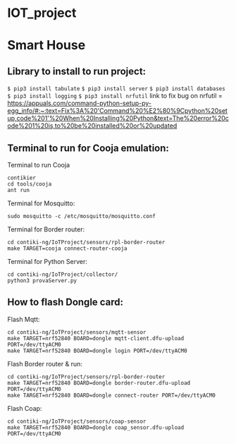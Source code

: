 # IOT_project
# Smart House
## Library to install to run project:
`$ pip3 install tabulate` 
`$ pip3 install server`
`$ pip3 install databases`
`$ pip3 install logging`
`$ pip3 install nrfutil`
link to fix bug on nrfutil = https://appuals.com/command-python-setup-py-egg_info/#:~:text=Fix%3A%20'Command%20%E2%80%9Cpython%20setup,code%201'%20When%20Installing%20Python&text=The%20error%20code%201%20is,to%20be%20installed%20or%20updated


## Terminal to run for Cooja emulation:

Terminal to run Cooja 
```
contikier
cd tools/cooja
ant run
```
Terminal for Mosquitto:
```
sudo mosquitto -c /etc/mosquitto/mosquitto.conf
```
Terminal for Border router:
```
cd contiki-ng/IoTProject/sensors/rpl-border-router
make TARGET=cooja connect-router-cooja
```

Terminal for Python Server:
```
cd contiki-ng/IoTProject/collector/
python3 provaServer.py
```
## How to flash Dongle card:
Flash Mqtt:
```
cd contiki-ng/IoTProject/sensors/mqtt-sensor
make TARGET=nrf52840 BOARD=dongle mqtt-client.dfu-upload PORT=/dev/ttyACM0
make TARGET=nrf52840 BOARD=dongle login PORT=/dev/ttyACM0
```
Flash Border router & run:
```
cd contiki-ng/IoTProject/sensors/rpl-border-router
make TARGET=nrf52840 BOARD=dongle border-router.dfu-upload PORT=/dev/ttyACM0
make TARGET=nrf52840 BOARD=dongle connect-router PORT=/dev/ttyACM0
```
Flash Coap:
```
cd contiki-ng/IoTProject/sensors/coap-sensor
make TARGET=nrf52840 BOARD=dongle coap_sensor.dfu-upload PORT=/dev/ttyACM0
```
